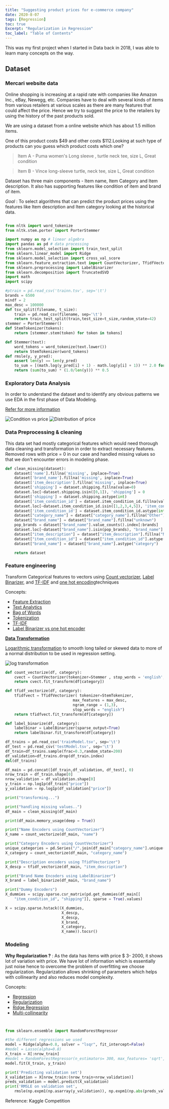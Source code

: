 ```yaml
---
title: "Suggesting product prices for e-commerce company"
date: 2020-8-07
tags: [Regression]
toc: true
Excerpt: "Regularization in Regression"
toc_label: "Table of Contents"
---
```


This was my first project when I started in Data back in 2018, I was able to learn many concepts on the way.

## Dataset

### Mercari website data

Online shopping is increasing at a rapid rate with companies like Amazon Inc., eBay, Newegg, etc.
Companies have to deal with several kinds of items from various retailers at various scales as there are many features that could affect the price. Hence we try to suggest the price to the retailers by using the history of the  past products sold.

We are using a dataset from a online website which has about 1.5 million items.

One of this product costs $49 and other costs $112.Looking at such type of products can you guess which product costs which one?

> Item A - Puma women's Long sleeve ,  turtle neck tee, size L, Great condition  

> Item B - Vince long-sleeve turtle, neck tee, size L, Great condition  

 Dataset has three main components - Item name, Item Category and Item description. It also has supporting features like condition of item and brand of item.

*Goal* : To select algorithms that  can predict the  product prices using the features like Item description and Item category looking at the historical data.


```python

from nltk import word_tokenize
from nltk.stem.porter import PorterStemmer

import numpy as np # linear algebra
import pandas as pd # data processing
from sklearn.model_selection import train_test_split
from sklearn.linear_model import Ridge
from sklearn.model_selection import cross_val_score
from sklearn.feature_extraction.text import CountVectorizer, TfidfVectorizer
from sklearn.preprocessing import LabelBinarizer
from sklearn.decomposition import TruncatedSVD
import math
import scipy

#ptrain = pd.read_csv('trainn.tsv', sep='\t')
brands = 6500
mindf = 2
max_desc = 100000
def tsv_split(filename, t_size):
	train = pd.read_csv(filename, sep='\t')
	return train_test_split(train,test_size=t_size,random_state=42)
stemmer = PorterStemmer()
def StemTokenizer(tokens):
	return [stemmer.stem(token) for token in tokens]

def Stemmer(text):
    word_tokens = word_tokenize(text.lower())
    return StemTokenizer(word_tokens)
def rmsle(y, y_pred):
    assert len(y) == len(y_pred)
    to_sum = [(math.log(y_pred[i] + 1) - math.log(y[i] + 1)) ** 2.0 for i,pred in enumerate(y_pred)]
    return (sum(to_sum) * (1.0/len(y))) ** 0.5
```

### Exploratory Data Analysis

In order to understand the dataset and to identify any obvious patterns we use EDA in the first phase of Data Modeling.

[Refer for more information](https://en.wikipedia.org/wiki/Exploratory_data_analysis)

<img src="{{ site.url }}{{ site.baseurl }}/images/regres_reg/eda.png" alt="Condition vs price">

<img src="{{ site.url }}{{ site.baseurl }}/images/regres_reg/reg.png" alt="Distribution of price">

### Data Preprocessing & cleaning

This data set had mostly categorical features which would need thorough data cleaning and transformation in order to extract necessary features. Removed rows with price = 0 in our case and handled missing values so that we don't encounter errors in modeling phase.


```python
def clean_missing(dataset):
    dataset['name'].fillna('missing', inplace=True)
    dataset['brand_name'].fillna('missing', inplace=True)
    dataset['item_description'].fillna('missing', inplace=True)
    dataset['shipping'] = dataset.shipping.fillna(value=0)
    dataset.loc[~dataset.shipping.isin([0,1]), 'shipping'] = 0
    dataset['shipping'] = dataset.shipping.astype(int)
    dataset['item_condition_id'] = dataset.item_condition_id.fillna(value=1)
    dataset.loc[~dataset.item_condition_id.isin([1,2,3,4,5]), 'item_condition_id'] = 1
    dataset['item_condition_id'] = dataset.item_condition_id.astype(int)
    dataset["category_name"] = dataset["category_name"].fillna("Other").astype("category")
    dataset["brand_name"] = dataset["brand_name"].fillna("unknown")
    pop_brands = dataset["brand_name"].value_counts().index[:brands]
    dataset.loc[~dataset["brand_name"].isin(pop_brands), "brand_name"] = "Other"
    dataset["item_description"] = dataset["item_description"].fillna("None")
    dataset["item_condition_id"] = dataset["item_condition_id"].astype("category")
    dataset["brand_name"] = dataset["brand_name"].astype("category")

    return dataset
```

### Feature engineering

Transform Categorical features to vectors using [Count vectorizer](https://scikit-learn.org/stable/modules/generated/sklearn.feature_extraction.text.CountVectorizer.html), [Label Binarizer](https://scikit-learn.org/stable/modules/generated/sklearn.preprocessing.LabelBinarizer.html), and [TF-IDF](https://scikit-learn.org/stable/modules/generated/sklearn.feature_extraction.text.TfidfVectorizer.html) and [one hot encoding](https://pandas.pydata.org/pandas-docs/stable/reference/api/pandas.get_dummies.html)techniques

Concepts:
- [Feature Extraction](http://scikit-learn.org/stable/modules/feature_extraction.html)
- [Text Analytics](http://scikit-learn.org/stable/tutorial/text_analytics/working_with_text_data.html)
- [Bag of Words](https://en.wikipedia.org/wiki/Bag-of-words_model)
- [Tokenization](https://en.wikipedia.org/wiki/Lexical_analysis#Tokenization)
- [TF-IDF](https://en.wikipedia.org/wiki/Tf%E2%80%93idf)
- [Label Binarizer vs one hot encoder](https://stackoverflow.com/questions/50473381/scikit-learns-labelbinarizer-vs-onehotencoder)

**[Data Transformation](https://en.wikipedia.org/wiki/Data_transformation_(statistics))**

[Logarithmic transformation](http://onlinestatbook.com/2/transformations/log.html) to smooth long tailed or skewed data to more of a normal distribution to be used in regression setting.

<img src="{{ site.url }}{{ site.baseurl }}/images/regres_reg/log.png" alt="log transformation">



```python
def count_vectorize(df, category):
	cvect = CountVectorizer(tokenizer=Stemmer , stop_words = 'english', min_df=mindf)
	return cvect.fit_transform(df[category])

def tfidf_vectorize(df, category):
	tfidfvect =	TfidfVectorizer( tokenizer=StemTokenizer,
							  max_features = max_desc,
                              ngram_range = (1,3),
                              stop_words = "english")
	return tfidfvect.fit_transform(df[category])

def label_binarize(df, category):
	labelbinar = LabelBinarizer(sparse_output=True)
	return labelbinar.fit_transform(df[category])

df_trains = pd.read_csv('trainModel.tsv', sep='\t')
df_test = pd.read_csv('testModel.tsv', sep='\t')
df_train=df_trains.sample(frac=0.3,random_state=200)
df_validation=df_trains.drop(df_train.index)
del(df_trains)

df_main = pd.concat([df_train,df_validation, df_test], 0)
nrow_train = df_train.shape[0]
nrow_validation = df_validation.shape[0]
y_train = np.log1p(df_train["price"])
y_validation = np.log1p(df_validation["price"])

print("transforming...")

print("handling missing values..")
df_main = clean_missing(df_main)

print(df_main.memory_usage(deep = True))

print("Name Encoders using CountVectorizer")
X_name = count_vectorize(df_main, "name")

print("Category Encoders using CountVectorizer")
unique_categories = pd.Series("/".join(df_main["category_name"].unique().astype("str")).split("/")).unique()
X_category = count_vectorize(df_main, "category_name")

print("Description encoders using TfidfVectorizer")
X_descp = tfidf_vectorize(df_main, "item_description")

print("Brand Name Encoders using LabelBinarizer")
X_brand = label_binarize(df_main, "brand_name")

print("Dummy Encoders")
X_dummies = scipy.sparse.csr_matrix(pd.get_dummies(df_main[[
    "item_condition_id", "shipping"]], sparse = True).values)

X = scipy.sparse.hstack((X_dummies,
                         X_descp,
                         X_descp,
                         X_brand,
                         X_category,
                         X_name)).tocsr()


```
### Modeling

**Why Regularization ?** :
As the data has items with price $ 3- 2000, it shows lot of variation with price. We have lot of information which is essentially just noise hence to overcome the problem of overfitting we choose regularization.
Regularization  allows shrinking of parameters which helps with collinearity and also reduces model complexity.


Concepts:
- [Regression](https://www.youtube.com/watch?v=WWqE7YHR4Jc)
- [Regularization](https://en.wikipedia.org/wiki/Regularization_(mathematics))
- [Ridge Regression](https://en.wikipedia.org/wiki/Tikhonov_regularization)
- [Multi-collinearity](http://www.stat.cmu.edu/~larry/=stat401/lecture-17.pdf)

```python


from sklearn.ensemble import RandomForestRegressor

#the different regressions we used
model = Ridge(alpha=0.8, solver = "lsqr", fit_intercept=False)
#model = Lasso(alpha=0.8)
X_train = X[:nrow_train]
#model = RandomForestRegressor(n_estimators= 300, max_features= 'sqrt', n_jobs= -1, max_depth=16, min_samples_split=5, min_samples_leaf=5)
model.fit(X_train, y_train)

print('Predicting validation set')
X_validation = X[nrow_train:(nrow_train+nrow_validation)]
preds_validation = model.predict(X_validation)
print('RMSLE on validation set',
    rmsle(np.expm1(np.asarray(y_validation)), np.expm1(np.abs(preds_validation)) ))
```
Reference: Kaggle Competition
